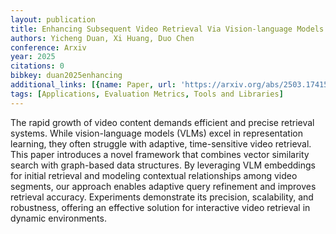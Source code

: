 ```yaml
---
layout: publication
title: Enhancing Subsequent Video Retrieval Via Vision-language Models (vlms)
authors: Yicheng Duan, Xi Huang, Duo Chen
conference: Arxiv
year: 2025
citations: 0
bibkey: duan2025enhancing
additional_links: [{name: Paper, url: 'https://arxiv.org/abs/2503.17415'}]
tags: [Applications, Evaluation Metrics, Tools and Libraries]
---
```

The rapid growth of video content demands efficient and precise retrieval
systems. While vision-language models (VLMs) excel in representation learning,
they often struggle with adaptive, time-sensitive video retrieval. This paper
introduces a novel framework that combines vector similarity search with
graph-based data structures. By leveraging VLM embeddings for initial retrieval
and modeling contextual relationships among video segments, our approach
enables adaptive query refinement and improves retrieval accuracy. Experiments
demonstrate its precision, scalability, and robustness, offering an effective
solution for interactive video retrieval in dynamic environments.